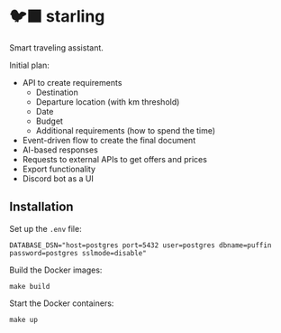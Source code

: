 # 🐦‍⬛ starling

Smart traveling assistant.

Initial plan:

- API to create requirements
  - Destination
  - Departure location (with km threshold)
  - Date
  - Budget
  - Additional requirements (how to spend the time)
- Event-driven flow to create the final document
- AI-based responses
- Requests to external APIs to get offers and prices
- Export functionality
- Discord bot as a UI

## Installation

Set up the `.env` file:

```
DATABASE_DSN="host=postgres port=5432 user=postgres dbname=puffin password=postgres sslmode=disable"
```

Build the Docker images:

```
make build
```

Start the Docker containers:

```
make up
```
